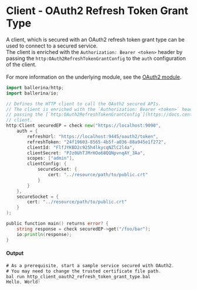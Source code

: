 # Client - OAuth2 Refresh Token Grant Type

 A client, which is secured with an OAuth2 refresh token grant type can be
 used to connect to a secured service.<br/>
 The client is enriched with the `Authorization: Bearer <token>` header by
 passing the `http:OAuth2RefreshTokenGrantConfig` to the `auth`
 configuration of the client.<br/><br/>
 For more information on the underlying module,
 see the [OAuth2 module](https:docs.central.ballerina.io/ballerina/oauth2/latest/).

```go
import ballerina/http;
import ballerina/io;

// Defines the HTTP client to call the OAuth2 secured APIs.
// The client is enriched with the `Authorization: Bearer <token>` header by
// passing the [`http:OAuth2RefreshTokenGrantConfig`](https://docs.central.ballerina.io/ballerina/http/latest/records/OAuth2RefreshTokenGrantConfig) for the `auth` configuration of the
// client.
http:Client securedEP = check new("https://localhost:9090",
    auth = {
        refreshUrl: "https://localhost:9445/oauth2/token",
        refreshToken: "24f19603-8565-4b5f-a036-88a945e1f272",
        clientId: "FlfJYKBD2c925h4lkycqNZlC2l4a",
        clientSecret: "PJz0UhTJMrHOo68QQNpvnqAY_3Aa",
        scopes: ["admin"],
        clientConfig: {
            secureSocket: {
                cert: "../resource/path/to/public.crt"
            }
        }
    },
    secureSocket = {
        cert: "../resource/path/to/public.crt"
    }
);

public function main() returns error? {
    string response = check securedEP->get("/foo/bar");
    io:println(response);
}
```

#### Output

```go
# As a prerequisite, start a sample service secured with OAuth2.
# You may need to change the trusted certificate file path.
bal run http_client_oauth2_refresh_token_grant_type.bal
Hello, World!
```